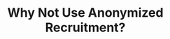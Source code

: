 ---
title: "Why Not Use Anonymized Recruitment?"
layout: post
lang: en
lang-ref: 309-anon-recruitment
section: 3
category: 
  - diversity
hero:
  image:
    src: 3.9-tx-heading.jpg
    alt: A photo of a fuseball table's players.
  standards:
    - ethics
blocks:
  - Sometimes the way in which you get to a result matters as much as the result itself. 
  - This is one of those cases.
  - "As a methodology, the idea behind “name-blind” or “anonymized” recruitment is to <a href=\"https://www.canada.ca/en/public-service-commission/services/publications/Name-blind-recruitment-pilot-project.html#toc_2\" target=\"_blank\" rel=\"noreferrer\" title=\"View source.\">hide any identity markers of applicants to “equal the playing field” when a manager reviews an application</a>. In intention, this is well meaning, as it strives to block any manager or HR advisor from eliminating an applicant before the interview round on the basis of outright discrimination."
  - Organizations adopt anonymized recruitment because they want to make things better. They recognize the presence and harmfulness of racism, discrimination and bias, and they’re motivated to improve outcomes and take concrete steps to addressing hiring imbalances. In an ecosystem where there is a shortage of methodological alternatives, those who turn to anonymized recruitment do so out of the best of intentions. But even the best intentions can lead to unforeseen and adverse outcomes. 
  - It’s our team’s belief that anonymized recruitment as an approach runs contrary to antiracism theory in four key ways. 
  - type: list
    style: ordered
    items:
      - Firstly, the core philosophy of the methodological approach says to applicants of non-centralized communities, “You are different. We will help you hide that difference so that others can’t discriminate against you as easily. This will create more equality.” This methodological approach in essence codes systemic bias as the problem of the applicant, not of the manager or the system itself. It is the applicant that must dramatically reconfigure their identity and representation, not the processes and human decisions inside the organization that are producing bias in staffing. In essence, the methodology fails to deliver a value structure that says, “When the organization has a problem with bias, it is the organization that must be held accountable and the organization that must change.”
      - "Secondly, when there is no visibility, <span data-h2-font-style=\"b(underline)\" title=\"Frankenberg, Ruth. White Women, Race Matters. U of Minnesota Press, 1993.\">there is no disruption to norms in terms of recasting diverse applicants in a position of centrality, and thus no disruption to the power structures of the organization in terms of strengthening the visibility and value of underrepresented groups</span>."
      - "Thirdly, it fails to <span data-h2-font-style=\"b(underline)\" title=\"Creese, Gillian Laura, et al. “What Colour Is Your English?” 2002.; Bannerji, Himani. Returning the Gaze. Sister Vision Press, 1993.\">account for any impact on qualifications or experience that a lifetime of living with systemic discrimination may have had on an applicant, thereby characterizing a gendered, racialized body as a name and a face, and failing to see how a lifetime of living in that body in today’s society has already shaped the range of opportunities, choices, and experiences</span>."
      - Finally, and significantly, it corrects only for the initial step in the hiring process, failing to address any bias at the interview stage or, even worse, in the manager or team culture after the applicant is actually hired. It’s a surface treatment of a far deeper problem. 
  - "As a result of these methodological issues, even in cases where anonymized recruitment yields an improved hiring outcome in terms of diversity (<a href=\"https://www.canada.ca/en/public-service-commission/services/publications/Name-blind-recruitment-pilot-project.html#toc_2\" target=\"_blank\" rel=\"noreferrer\" title=\"View source.\">and it often doesn’t</a>), it arrives at this result by reinforcing, rather than disrupting, the power imbalances that fuel systemic racism and gender discrimination in the first place. It’s a methodology that fails to embrace antiracism, and instead reinforces the power dynamics of the status quo."
  - That’s a strong statement to make. We appreciate that it may cause some friction. 
  - Here’s why our team feels so strongly about it.
  - "In this case, the intent of the intervention in HR practices is to produce a more equal and antiracist system of practices, with corresponding outcomes. But to change the power dynamics of a system, <span data-h2-font-style=\"b(underline)\" title=\"Razack, Sherene. Looking White People in the Eye. University of Toronto Press, 1998.\">it’s crucial to examine how the power operates, who controls it and how, and what pressures, levers and choices are being applied<span>. If the deeper power relationships between groups remain unchanged despite the intervention, the intervention isn’t performing its function."
  - "In antiracism literature and theory, <span data-h2-font-style=\"b(underline)\" title=\"Gerald, Casey. There Will Be No Miracles Here. Riverhead Books, 2019.; Mackey, Eva. House of Difference. Routledge, 2005.\">the right to visibly occupy a position of centrality and the recognized right to equally share visible space are both key to making change</span>. The history of racism and gender discrimination has been built on <a href=\"https://nakedpolitics.co.uk/2020/08/10/why-claiming-to-be-colour-blind-doesnt-make-you-anti-racist/\" target=\"_blank\" rel=\"noreferrer\" title=\"View source.\">controlling whose stories are told, who is made visible, who is hidden</a>. (There’s a reason the story of black women mathematicians at NASA is called Hidden Figures.) Pick up a Western history book and you’ll almost entirely see the stories of able-bodied, straight white men. <span data-h2-font-style=\"b(underline)\" title=\"DiAngelo, Robin J. White Fragility. Beacon Press, 2018.\">Other genders, races, people exist as a backdrop in history to the deeds of these great men, barely worth a footnote.</span>"
  - "The rights to visibility and self-narrative have not been equal, and <span data-h2-font-style=\"b(underline)\" title=\"Eddo-Lodge, Reni. Why I’m No Longer Talking to White People About Race. Bloomsbury Publishing, 2020..\">this imbalance lies at the heart of a great many of our systems</span>. Even something as simple as a standard chair and table is optimized for a 5’9 man - hardly the aggregated average need for all human beings. But it is the invisibility of other bodies in the measuring, in the mental landscape, that allows discrimination to thrive even, and perhaps especially, when people are unaware of it."
  - Visibility, value and centrality are essential to antiracism and the ending of other forms of discrimination. As institutions, the mental landscape of our policies and processes are undergoing change to adopt plurality where once there was just the unquestioned centrality of white men. It’s a huge push in professional storytelling now - movies and shows and commercial products - to represent this diversity in a visible way.
  - Which brings things back to anonymized recruitment. 
  - "To put a visual to this, imagine an organization proposing the adoption of anonymized recruitment going to the next Black Lives Matter protest and pitching a “solution” that erases any indicators of black identity in order to effectively sneak black people under the radar of an unchallenged systemic hiring bias. It would likely cause massive amounts of offense. That’s because <strong style=\"letter-spacing: -1px;\" data-h2-font-weight=\"b(800)\" data-h2-font-color=\"b(purple)\">when your right to be yourself has been challenged and undermined by deeply rooted systemic discrimination, you go to the street demanding the rights of recognition and equal value, not the right to be hidden better</strong>."
  - "It comes down to this: <a href=\"https://www.canada.ca/en/privy-council/corporate/clerk/call-to-action-anti-racism-equity-inclusion-federal-public-service.html\" target=\"_blank\" rel=\"noreferrer\" title=\"View source.\">if there is bias in a system and the intention is to end it</a>, the interventions to correct that bias must be targeted towards those in the system who are demonstrating bias (consciously or unconsciously). <strong style=\"letter-spacing: -1px;\" data-h2-font-weight=\"b(800)\" data-h2-font-color=\"b(purple)\">You cannot erase bias by removing the object the bias is directed towards.</strong> Such an action validates the right for bias to go unchallenged, fortifies the power imbalance, and further erases the validity and identity of those the system (and its actors) are discriminating against."
  - Because of this philosophy, our team rejected the notion of adopting anonymized recruitment, and instead worked with communities and experts to come up with an alternative methodology to increase the visibility and valuing of the myriad life experiences of equity-seeking groups.
---